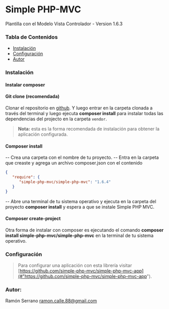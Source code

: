 # Simple PHP-MVC

Plantilla con el Modelo Vista Controlador - Version 1.6.3

### Tabla de Contenidos
- [Instalación](#instalacion)
- [Configuración](#configuracion)
- [Autor](#autor)

### <a name='instalacion'></a> Instalación

#### **Instalar composer**

#### **Git clone** (recomendada)
Clonar el repositorio en [github](#"https://github.com/simple-php-mvc/simple-php-mvc"). Y luego entrar en la carpeta clonada a través del terminal y luego ejecuta **composer install** para instalar todas las dependencias del projecto en la carpeta `vendor`.

> **Nota:** esta es la forma recomendada de instalación para obtener la aplicación configurada.

#### **Composer install**

-- Crea una carpeta con el nombre de tu proyecto.
-- Entra en la carpeta que creaste y agrega un archivo composer.json con el contenido

```json
{
   "require": {
      "simple-php-mvc/simple-php-mvc": "1.6.4"
   }
}
```
-- Abre una terminal de tu sistema operativo y ejecuta en la carpeta del proyecto **composer install** y espera a que se instale Simple PHP MVC.

#### **Composer create-project**
Otra forma de instalar con composer es ejecutando el comando **composer install simple-php-mvc/simple-php-mvc** en la terminal de tu sistema operativo.

### <a name='configuracion'></a> Configuración
> Para configurar una aplicación con esta librería visitar [https://github.com/simple-php-mvc/simple-php-mvc-app](#"https://github.com/simple-php-mvc/simple-php-mvc-app").

### <a name='autor'></a> **Autor:** 
Ramón Serrano <ramon.calle.88@gmail.com>

